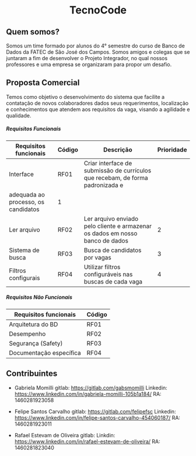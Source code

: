 <h1 align="center">TecnoCode</h1>

## Quem somos?
Somos um time formado por alunos do 4° semestre do curso de Banco de Dados da FATEC de São José dos Campos. Somos amigos e colegas que se juntaram a fim de desenvolver o Projeto Integrador, no qual nossos professores e uma empresa se organizaram para propor um desafio.

## Proposta Comercial
Temos como objetivo o desenvolvimento do sistema que facilite a contatação de novos colaboradores dados seus requerimentos, localização e conhecimentos que atendem aos requisitos da vaga, visando a agilidade e qualidade.

##### Requisitos Funcionais

| Requisitos funcionais             |  Código |              Descrição                                                                                                                                     |Prioridade|
| ----------------------------------|---------| -----------------------------------------------------------------------------------------------------------------------------------------------------------|----------|
|Interface              |RF01     |Criar interface de submissão de currículos que recebam, de forma padronizada e
adequada ao processo, os candidatos|    1     |
|Ler arquivo                  |RF02     |Ler arquivo enviado pelo cliente e armazenar os dados em nosso banco de dados|    2     |
|Sistema de busca         |RF03     |Busca de candidatos por vagas                                           |    3     |   
|Filtros configurais                     |RF04     |Utilizar filtros configuráveis nas buscas de cada vaga                                                              |    4     |            

##### Requisitos Não Funcionais

| Requisitos funcionais             |  Código |                                                                                                                                    
| ----------------------------------|---------|
|Arquitetura do BD             |RF01     |
|Desempenho                |RF02     |
|Segurança (Safety)         |RF03     |
|Documentação específica                     |RF04     |  

## Contribuintes

- Gabriela Momilli
gitlab: https://gitlab.com/gabsmomilli
Linkedin: https://www.linkedin.com/in/gabriela-momilli-105b1a184/
RA: 1460281923058

- Felipe Santos Carvalho
gitlab: https://gitlab.com/felipefsc
Linkedin: https://www.linkedin.com/in/felipe-santos-carvalho-454060187/
RA: 1460281923011

- Rafael Estevam de Oliveira
gitlab:
Linkdin: https://www.linkedin.com/in/rafael-estevam-de-oliveira/
RA: 1460281823040




